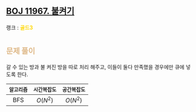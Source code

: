# <span style="font-size:17pt; font-weight:bold">[BOJ 11967. 불켜기](https://www.acmicpc.net/problem/11967)</span>
랭크 : <span style="color:gold">__골드3__</span>
<br>

# <span style="font-size:15pt;color:BurlyWood">문제 풀이</span>

갈 수 있는 방과 불 켜진 방을 따로 처리 해주고, 이들이 둘다 만족했을 경우에만 큐에 넣도록 한다.
<br>

|`알고리즘`|`시간복잡도`|`공간복잡도`|
|:---:|:---:|:---:|
| BFS | $O(N^2)$| $O(N^2)$ |

<br><br>
